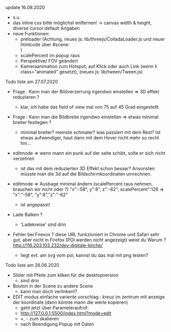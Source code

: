 update 16.08.2020

- s.u.
- das inline css bitte möglichst entfernen! -> canvas width & height, diverse cursor:default Angaben
- neue Funktionen:
  - preloader (Achtung, neues js: lib/threejs/ColladaLoader.js und neuer htmlcode über #scene: <section id="loading-screen"><div id="loader"></div></section>)
  - scalePercent im popup raus
  - Perspektive/ FOV geändert
  - Kameraanimation zum Hotspot, auf Klick oder auch Link (wenn li class="animated" gesetzt), (neues js: lib/tween/Tween.js)

Todo liste am 27.07.2020

- Frage : Kann man der Bildverzerrung irgendwo einstellen => 3D effekt reduzieren ? 
  - klar, ich habe das field of view mal von 75 auf 45 Grad eingestellt.
- Frage : Kann man die Bildbreite irgendwo einstellen => etwas minimal breiter festlegen ?
  - minimal breiter? meinste schmaler? was passiert mit dem Rest? Ist etwas aufwendiger, haut dann mit dem Hover nicht mehr so recht hin...
    

- editmode => wenn mann ein punk auf der seite schibt, solte er sich nicht verzehren 
  - ist das mit dem reduzierten 3D Effekt schon besser? Ansonsten müsste man die 3d auf die Bildschirmkoordinaten umrechnen.

- editmode => Ausbage minimal ändern (scalePercent raus nehmen, brauchen wir nicht oder ?)
"x":-58", y":8", z":-62", scalePercent":126 => "x":"-58", "y":8","z":"-62"
  - ist angepasst! 
- Lade Balken ?
  - 'Ladekreise' sind drin

- Fehler bei Firexox ? diese URL funkzioniert in Chrome und Safari sehr gut, aber nicht in Firefox (POI werden nicht angezeigt) weist du Warum ?
    http://116.203.103.232/dev-digitale-kirche/
  - liegt evt. am svg vom poi, kannst du das mal mit png testen?
  


Todo liste am 26.06.2020

- Slider mit Pfeile zum kliken für die desktopversion
    - sind drin
- Bouton in der Scene zu andere Scene 
    - kann man doch verlinken!?
- EDIT modus einfache variente vorschlag : kreuz im zentrum mit anzeige der koordinate (dann könnte mann die werte kopieren)
    - geht jetzt über Parameteraufruf:  
    - http://127.0.0.1:5500/index.html?mode=edit
    - +, - zum skalieren
    - nach Beendigung Popup mit Daten

